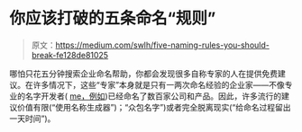 # 你应该打破的五条命名“规则”

> 原文：<https://medium.com/swlh/five-naming-rules-you-should-break-fe128de81025>

哪怕只花五分钟搜索企业命名帮助，你都会发现很多自称专家的人在提供免费建议。在许多情况下，这些“专家”本身就是只有一两次命名经验的企业家——不像专业的名字开发者( [me，例如](http://wordworking.com/))已经命名了数百家公司和产品。因此，许多流行的建议价值有限(“使用名称生成器”)；“众包名字”)或者完全脱离现实(“给命名过程留出一天时间”)。